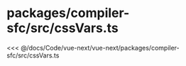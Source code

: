 # packages/compiler-sfc/src/cssVars.ts

<<< @/docs/Code/vue-next/vue-next/packages/compiler-sfc/src/cssVars.ts
